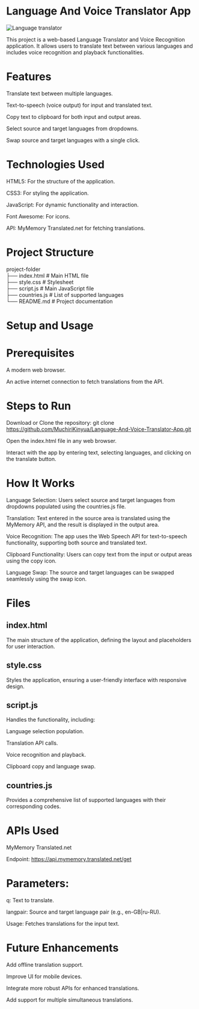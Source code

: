 # Language And Voice Translator App  </br>

![Language translator](https://github.com/user-attachments/assets/f81b172c-25b5-4ade-a5ac-379af5bd28a4)

This project is a web-based Language Translator and Voice Recognition application. It allows users to translate text between various languages and includes voice recognition and playback functionalities.

# Features

Translate text between multiple languages.

Text-to-speech (voice output) for input and translated text.

Copy text to clipboard for both input and output areas.

Select source and target languages from dropdowns.

Swap source and target languages with a single click.

# Technologies Used

HTML5: For the structure of the application.

CSS3: For styling the application.

JavaScript: For dynamic functionality and interaction.

Font Awesome: For icons.

API: MyMemory Translated.net for fetching translations.

# Project Structure

project-folder </br>
├── index.html          # Main HTML file </br>
├── style.css           # Stylesheet </br>
├── script.js           # Main JavaScript file </br>
├── countries.js        # List of supported languages </br>
└── README.md           # Project documentation </br>

# Setup and Usage </br>

# Prerequisites </br>
 
A modern web browser. </br>

An active internet connection to fetch translations from the API. </br>

# Steps to Run </br>

Download or Clone the repository: git clone https://github.com/MuchiriKinyua/Language-And-Voice-Translator-App.git </br>

Open the index.html file in any web browser. </br>

Interact with the app by entering text, selecting languages, and clicking on the translate button. </br>

# How It Works </br>

Language Selection: Users select source and target languages from dropdowns populated using the countries.js file. </br>

Translation: Text entered in the source area is translated using the MyMemory API, and the result is displayed in the output area. </br>

Voice Recognition: The app uses the Web Speech API for text-to-speech functionality, supporting both source and translated text. </br>

Clipboard Functionality: Users can copy text from the input or output areas using the copy icon. </br>

Language Swap: The source and target languages can be swapped seamlessly using the swap icon. </br>

# Files </br>

## index.html </br>

The main structure of the application, defining the layout and placeholders for user interaction. </br>

## style.css </br>

Styles the application, ensuring a user-friendly interface with responsive design. </br>

## script.js </br>

Handles the functionality, including: </br>

Language selection population. </br>

Translation API calls. </br>

Voice recognition and playback. </br>

Clipboard copy and language swap. </br>

## countries.js </br>

Provides a comprehensive list of supported languages with their corresponding codes. </br>

# APIs Used </br>

MyMemory Translated.net </br>

Endpoint: https://api.mymemory.translated.net/get </br>

# Parameters: </br>

q: Text to translate. </br>

langpair: Source and target language pair (e.g., en-GB|ru-RU). </br>

Usage: Fetches translations for the input text. </br>

# Future Enhancements </br>

Add offline translation support. </br>

Improve UI for mobile devices. </br>

Integrate more robust APIs for enhanced translations. </br>

Add support for multiple simultaneous translations.
